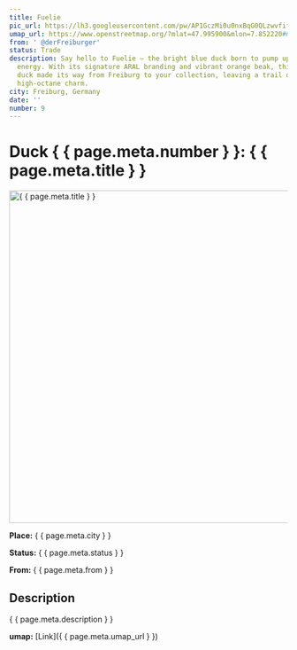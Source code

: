 ```yaml
---
title: Fuelie
pic_url: https://lh3.googleusercontent.com/pw/AP1GczMi0u0nxBqG0QLzwvfifwzp7YUYj-OZf93wmouv7hxuYDUVV2xVxfenLK5ZUKzIRVZsVXAvbgAQ2jIYI56cYLb6qH6L3Agdcd63Y4vXpED3EdcVJTOakdDWI9w6pUYCHUw6FO9OCjrNQqkRo-8kY6-jmQ=w1081-h1441-s-no-gm
umap_url: https://www.openstreetmap.org/?mlat=47.995900&mlon=7.852220#map=16/47.995900/7.852220
from: ' @derFreiburger'
status: Trade
description: Say hello to Fuelie – the bright blue duck born to pump up your bath-time
  energy. With its signature ARAL branding and vibrant orange beak, this promotional
  duck made its way from Freiburg to your collection, leaving a trail of bubbles and
  high-octane charm.
city: Freiburg, Germany
date: ''
number: 9
---
```

# Duck { { page.meta.number } }: { { page.meta.title } }

<img src="{ { page.meta.pic_url } }" alt="{ { page.meta.title } }" width="600">

**Place:** { { page.meta.city } }

**Status:** { { page.meta.status } }

**From:** { { page.meta.from } }

## Description

{ { page.meta.description } }

**umap:** [Link]({ { page.meta.umap_url } })
